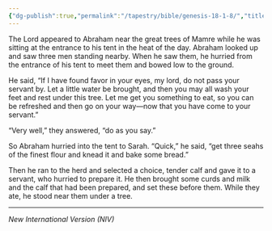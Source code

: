 ```yaml
---
{"dg-publish":true,"permalink":"/tapestry/bible/genesis-18-1-8/","title":"Genesis 18:1-8","hide":true,"tags":["bible","bible-verse"],"dgHomeLink":true,"dgShowLocalGraph":true,"dgEnableSearch":true}
---
```


 The Lord appeared to Abraham near the great trees of Mamre while he was sitting at the entrance to his tent in the heat of the day.  Abraham looked up and saw three men standing nearby. When he saw them, he hurried from the entrance of his tent to meet them and bowed low to the ground.

He said, “If I have found favor in your eyes, my lord, do not pass your servant by.  Let a little water be brought, and then you may all wash your feet and rest under this tree.  Let me get you something to eat, so you can be refreshed and then go on your way—now that you have come to your servant.”

“Very well,” they answered, “do as you say.”

 So Abraham hurried into the tent to Sarah. “Quick,” he said, “get three seahs of the finest flour and knead it and bake some bread.”

 Then he ran to the herd and selected a choice, tender calf and gave it to a servant, who hurried to prepare it. He then brought some curds and milk and the calf that had been prepared, and set these before them. While they ate, he stood near them under a tree.

---
*New International Version (NIV)*